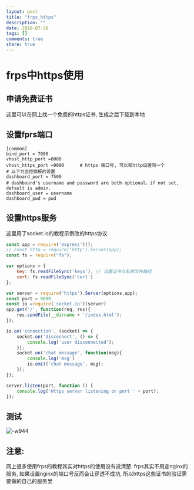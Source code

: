 ```yaml
---
layout: post
title: "frps_https"
description: ""
date: 2018-07-30
tags: []
comments: true
share: true
---
```

# frps中https使用
## 申请免费证书
这里可以在网上找一个免费的https证书, 生成之后下载到本地
## 设置fprs端口
``` 
[common]                                                                                                                   
bind_port = 7000                                                                                                           
vhost_http_port =8080                                                                                                      
vhost_https_port =9090      # https 端口号, 可以和http设置同一个                                                                                    
# 以下为监控面板的设置
dashboard_port = 7500                                                           
# dashboard's username and password are both optional，if not set, default is admin.                                       
dashboard_user = username           
dashboard_pwd = pwd                                                                                                                   
```

## 设置https服务
这里用了socket.io的教程示例改的https协议
``` js
const app = require('express')();
// const http = require('http').Server(app);
const fs = require("fs");

var options = {
	key: fs.readFileSync('keys'), // 设置证书与私钥文件路径
	cert: fs.readFileSync('cert')
};

var server = require('https').Server(options,app);
const port = 9090
const io =require('socket.io')(server)
app.get('/', function(req, res){
	res.sendFile(__dirname + '/index.html');
});

io.on('connection', (socket) => {
	socket.on('disconnect', () => {
		console.log('user disconnected');
	});
	socket.on('chat message', function(msg){
		console.log('msg')
		io.emit('chat message', msg);
	});
});

server.listen(port, function () {
	console.log('Https server listening on port ' + port);
});

```
## 测试
![-w944](http://ojk5fzxey.bkt.clouddn.com/15329190381318.jpg)


## 注意:
网上很多使用frps的教程其实对https的使用没有说清楚. frps其实不用走nginx的服务, 如果设置nginx的端口号反而会让穿透不成功, 所以https这些证书的验证需要做的自己的服务里